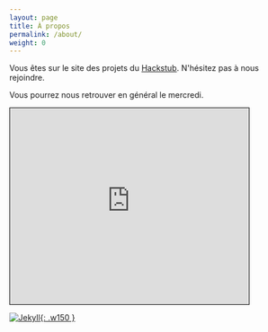 ```yaml
---
layout: page
title: À propos
permalink: /about/
weight: 0
---
```


Vous êtes sur le site des projets du [Hackstub](http://hackstub.netlib.re). N'hésitez pas à nous rejoindre.

Vous pourrez nous retrouver en général le mercredi.

<iframe width="425" height="350" frameborder="0" scrolling="no" marginheight="0" marginwidth="0" src="http://www.openstreetmap.org/export/embed.html?bbox=7.729651629924773%2C48.5769159109835%2C7.732644975185393%2C48.57794516102736&amp;layer=mapnik&amp;marker=48.577430538624846%2C7.731148302555084" style="border: 1px solid black"></iframe>

[![Jekyll](http://www.proxygear.com/images/posts/jekyll.png){: .w150 }](https://github.com/jekyll/jekyll)
